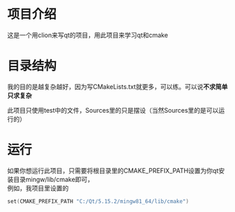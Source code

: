 # 项目介绍
这是一个用clion来写qt的项目，用此项目来学习qt和cmake
# 目录结构
我的目的是越复杂越好，因为写CMakeLists.txt就更多，可以练。可以说<strong>不求简单只求复杂</strong><br>

此项目只使用test中的文件，Sources里的只是摆设（当然Sources里的是可以运行的）
# 运行
如果你想运行此项目，只需要将根目录里的CMAKE_PREFIX_PATH设置为你qt安装目录mingw/lib/cmake即可，<br>
例如，我项目里设置的
```c++
set(CMAKE_PREFIX_PATH "C:/Qt/5.15.2/mingw81_64/lib/cmake")
```